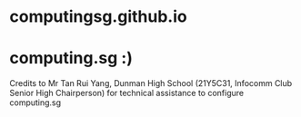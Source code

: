 # computingsg.github.io
# computing.sg :)

Credits to Mr Tan Rui Yang, Dunman High School (21Y5C31, Infocomm Club Senior High Chairperson) 
for technical assistance to configure computing.sg
